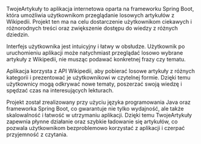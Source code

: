 TwojeArtykuły to aplikacja internetowa oparta na frameworku Spring Boot, która umożliwia użytkownikom przeglądanie losowych artykułów z Wikipedii. Projekt ten ma na celu dostarczenie użytkownikom ciekawych i różnorodnych treści oraz zwiększenie dostępu do wiedzy z różnych dziedzin.

Interfejs użytkownika jest intuicyjny i łatwy w obsłudze. Użytkownik po uruchomieniu aplikacji może natychmiast przeglądać losowo wybrane artykuły z Wikipedii, nie musząc podawać konkretnej frazy czy tematu.

Aplikacja korzysta z API Wikipedii, aby pobierać losowe artykuły z różnych kategorii i prezentować je użytkownikowi w czytelnej formie. Dzięki temu użytkownicy mogą odkrywać nowe tematy, poszerzać swoją wiedzę i spędzać czas na interesujących lekturach.

Projekt został zrealizowany przy użyciu języka programowania Java oraz frameworka Spring Boot, co gwarantuje nie tylko wydajność, ale także skalowalność i łatwość w utrzymaniu aplikacji. Dzięki temu TwojeArtykuły zapewnia płynne działanie oraz szybkie ładowanie się artykułów, co pozwala użytkownikom bezproblemowo korzystać z aplikacji i czerpać przyjemność z czytania.
